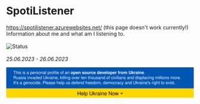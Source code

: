 # SpotiListener
https://spotilistener.azurewebsites.net/ (this page doesn't work currently!)
</br>Information about me and what am I listening to. <br>
<br>![Status](https://media.giphy.com/media/v1.Y2lkPTc5MGI3NjExcmx2MDkxMmZoYzE2MTN6emNheGVmZ3J4aWl5a3NlZDZ1NHNpcjdyNyZlcD12MV9pbnRlcm5hbF9naWZfYnlfaWQmY3Q9Zw/mIGKOaglYgkMIBGV1T/giphy.gif) <br>
<br>_25.06.2023 - 26.06.2023_

[![Stand With Ukraine](https://raw.githubusercontent.com/vshymanskyy/StandWithUkraine/main/banner-personal-page.svg)](https://stand-with-ukraine.pp.ua)

